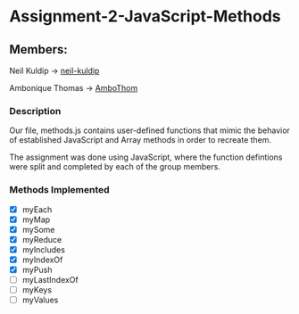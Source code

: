 # Assignment-2-JavaScript-Methods

## Members:

Neil Kuldip -> [neil-kuldip](https://github.com/neil-kuldip)

Ambonique Thomas -> [AmboThom](https://github.com/AmboThom)

### Description
Our file, methods.js contains user-defined functions that mimic the behavior of established 
JavaScript and Array methods in order to recreate them.

The assignment was done using JavaScript, where the function defintions were split and completed by
each of the group members. 

### Methods Implemented
- [x] myEach
- [x] myMap
- [x] mySome
- [x] myReduce
- [x] myIncludes
- [x] myIndexOf
- [x] myPush
- [ ] myLastIndexOf
- [ ] myKeys
- [ ] myValues
